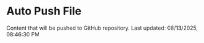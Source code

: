 # Auto Push File

Content that will be pushed to GitHub repository.
Last updated: 08/13/2025, 08:46:30 PM
